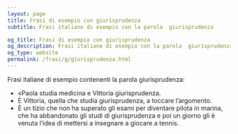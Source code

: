 ```yaml
---
layout: page
title: Frasi di esempio con giurisprudenza 
subtitle: Frasi italiane di esempio con la parola  giurisprudenza

og_title: Frasi di esempio con giurisprudenza 
og_description: Frasi italiane di esempio con la parola  giurisprudenza
og_type: website
permalink: /frasi/g/giurisprudenza.html
---
```


Frasi italiane di esempio contenenti la parola giurisprudenza:


- «Paola studia medicina e Vittoria giurisprudenza.
- È Vittoria, quella che studia giurisprudenza, a toccare l’argomento.
- È un tizio che non ha superato gli esami per diventare pilota in marina, che ha abbandonato gli studi di giurisprudenza e poi un giorno gli è venuta l’idea di mettersi a insegnare a giocare a tennis.
